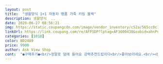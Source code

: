 ```yaml
---
layout: post 
title:  "생활양식 1+1 자동차 명품 가죽 키링 블랙" 
description: 생활양식  ..
date: 2020-06-27 08:56:21 
img: https://static.coupangcdn.com/image/vendor_inventory/c52a/565cc0c15e8430e7df5cfc28347de7c5b599e8cdc1181bcb5087931c6444.jpg 
linkUrl: https://link.coupang.com/re/AFFSDP?lptag=AF3600438&subid=ahnPublicAsk&pageKey=1228378654&itemId=2220717555&vendorItemId=70218407300&traceid=V0-113-4afb0a2b8ceb0939 
categories: [1018] 
color: BD24A9 
price: 9900 
author: Ask View Shop 
cont:  "●구매후기●<br/>정말로 맘에 들어요 강력추천드립이다<br/>좋아보이네요.<br/><br/>퀄리티좋고 싸구려 같지 않아서 좋아요<br/>" 
---
```

